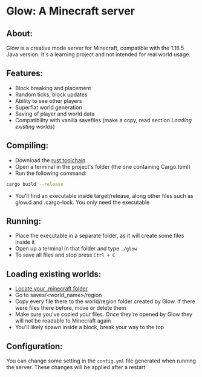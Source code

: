 # Glow: A Minecraft server

## About:

Glow is a creative mode server for Minecraft, compatible with the 1.16.5 Java version. It's a learning project and not intended for real world usage.

## Features:
* Block breaking and placement
* Random ticks, block updates
* Ability to see other players
* Superflat world generation
* Saving of player and world data
* Compatibility with vanilla savefiles (make a copy, read section *Loading existing worlds*)

## Compiling:
* Download the [rust toolchain](https://www.rust-lang.org/learn/get-started)
* Open a terminal in the project's folder (the one containing Cargo.toml)
* Run the following command:
```bash
cargo build --release
```
* You'll find an executable inside target/release, along other files such as glow.d and .cargo-lock. You only need the executable

## Running:
* Place the executable in a separate folder, as it will create some files inside it
* Open up a terminal in that folder and type `./glow`
* To save all files and stop press `Ctrl + C`

## Loading existing worlds:
* [Locate your .minecraft folder](https://minecraft.fandom.com/wiki/.minecraft)
* Go to saves/<world_name>/region
* Copy every file there to the world/region folder created by Glow. If there were files there before, move or delete them
* Make sure you've copied your files. Once they're opened by Glow they will not be readable to Minecraft again
* You'll likely spawn inside a block, break your way to the top

## Configuration:
You can change some setting in the `config.yml` file generated when running the server. These changes will be applied after a restart
